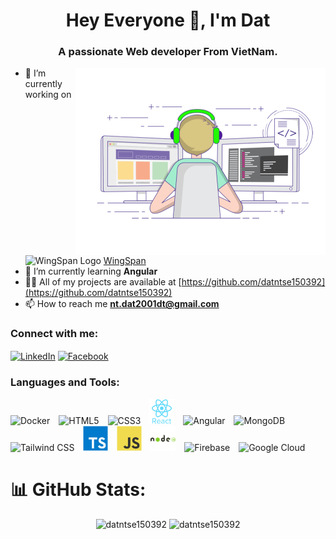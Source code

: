 <h1 align="center">Hey Everyone 👋, I'm Dat</h1>
<h3 align="center">A passionate Web developer From VietNam.</h3>
<img align="right" alt="Coding" width="400" src="https://raw.githubusercontent.com/devSouvik/devSouvik/master/gif3.gif">

- 🔭 I’m currently working on <img alt="WingSpan Logo" width="100" src="https://firebasestorage.googleapis.com/v0/b/ongbutdicode.appspot.com/o/Logo%2Fn%C6%A1i%20t%E1%BA%A7m%20nh%C3%ACn%20kh%C3%B4ng%20c%C3%B3%20gi%E1%BB%9Bi%20h%E1%BA%A1n.svg?alt=media&token=c1dbc7d9-ba6b-4e9c-8145-b09ef2c0eb29"> [WingSpan](https://github.com/datntse150392/OngButDiCode)
- 🌱 I’m currently learning **Angular**
- 👨‍💻 All of my projects are available at [https://github.com/datntse150392](https://github.com/datntse150392)
- 📫 How to reach me **nt.dat2001dt@gmail.com**

<h3 align="left">Connect with me:</h3>
<p align="left">
  <a href="https://www.linkedin.com/in/%c4%91%e1%ba%a1t-%c4%91%e1%ba%a1t-2237681b1/" target="blank"><img align="center" src="https://raw.githubusercontent.com/rahuldkjain/github-profile-readme-generator/master/src/images/icons/Social/linked-in-alt.svg" alt="LinkedIn" height="30" width="40" /></a>
  <a href="https://www.facebook.com/ngdat2001/" target="blank"><img align="center" src="https://raw.githubusercontent.com/rahuldkjain/github-profile-readme-generator/master/src/images/icons/Social/facebook.svg" alt="Facebook" height="30" width="40" /></a>
</p>

<h3 align="left">Languages and Tools:</h3>
<p align="left"> 
  <!-- Technologies list with corrected URLs -->
  <img src="https://www.vectorlogo.zone/logos/docker/docker-icon.svg" alt="Docker" title="Docker" width="40" height="40" style="margin-right: 10px;">
  <img src="https://www.vectorlogo.zone/logos/w3_html5/w3_html5-icon.svg" alt="HTML5" title="HTML5" width="40" height="40" style="margin-right: 10px;">
  <img src="https://www.vectorlogo.zone/logos/netlifyapp_watercss/netlifyapp_watercss-icon.svg" alt="CSS3" title="CSS3" width="40" height="40" style="margin-right: 10px;">
  <img src="https://raw.githubusercontent.com/devicons/devicon/master/icons/react/react-original-wordmark.svg" alt="React" title="React" width="40" height="40" style="margin-right: 10px;">
  <img src="https://angular.io/assets/images/logos/angular/angular.svg" alt="Angular" title="Angular" width="40" height="40" style="margin-right: 10px;">
  <img src="https://www.vectorlogo.zone/logos/mongodb/mongodb-icon.svg" alt="MongoDB" title="MongoDB" width="40" height="40" style="margin-right: 10px;">
  <img src="https://www.vectorlogo.zone/logos/tailwindcss/tailwindcss-icon.svg" alt="Tailwind CSS" title="Tailwind CSS" width="40" height="40" style="margin-right: 10px;">
  <img src="https://raw.githubusercontent.com/devicons/devicon/master/icons/typescript/typescript-original.svg" alt="TypeScript" title="TypeScript" width="40" height="40" style="margin-right: 10px;">
  <img src="https://raw.githubusercontent.com/devicons/devicon/master/icons/javascript/javascript-original.svg" alt="JavaScript" title="JavaScript" width="40" height="40" style="margin-right: 10px;">
  <img src="https://raw.githubusercontent.com/devicons/devicon/master/icons/nodejs/nodejs-original-wordmark.svg" alt="Node.js" title="Node.js" width="40" height="40" style="margin-right: 10px;">
  <img src="https://www.vectorlogo.zone/logos/firebase/firebase-icon.svg" alt="Firebase" title="Firebase" width="40" height="40" style="margin-right: 10px;">
  <img src="https://www.vectorlogo.zone/logos/google_cloud/google_cloud-icon.svg" alt="Google Cloud" title="Google Cloud" width="40" height="40" style="margin-right: 10px;">
</p>

# 📊 GitHub Stats:
<p align="center">
  <img src="https://github-readme-streak-stats.herokuapp.com/?user=datntse150392&" alt="datntse150392" style="margin-bottom: 10px;">
  <img src="https://github-readme-stats.vercel.app/api?username=datntse150392&show_icons=true&locale=en" alt="datntse150392">
</p>
